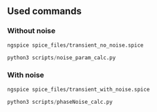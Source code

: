 
## Used commands

### Without noise 

```bash
ngspice spice_files/transient_no_noise.spice
```

```python
python3 scripts/noise_param_calc.py 
```

### With noise

```bash
ngspice spice_files/transient_with_noise.spice
```

```python
python3 scripts/phaseNoise_calc.py
```